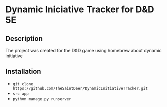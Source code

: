 # Dynamic Iniciative Tracker for D&D 5E
## Description
The project was created for the D&D game using homebrew about dynamic initiative 

## Installation
- `git clone https://github.com/TheSaintDeer/DynamicInitiativeTracker.git `
- `src app`
- `python manage.py runserver`
